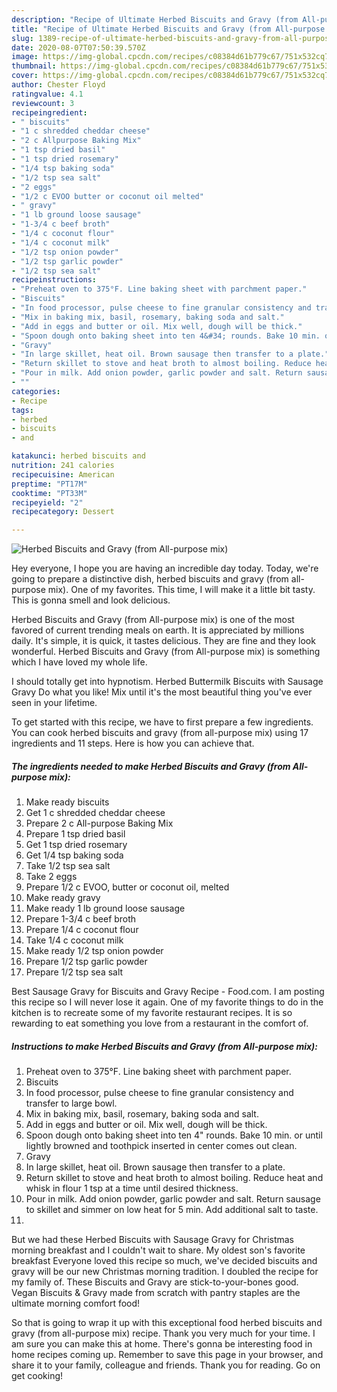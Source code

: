 ```yaml
---
description: "Recipe of Ultimate Herbed Biscuits and Gravy (from All-purpose mix)"
title: "Recipe of Ultimate Herbed Biscuits and Gravy (from All-purpose mix)"
slug: 1389-recipe-of-ultimate-herbed-biscuits-and-gravy-from-all-purpose-mix
date: 2020-08-07T07:50:39.570Z
image: https://img-global.cpcdn.com/recipes/c08384d61b779c67/751x532cq70/herbed-biscuits-and-gravy-from-all-purpose-mix-recipe-main-photo.jpg
thumbnail: https://img-global.cpcdn.com/recipes/c08384d61b779c67/751x532cq70/herbed-biscuits-and-gravy-from-all-purpose-mix-recipe-main-photo.jpg
cover: https://img-global.cpcdn.com/recipes/c08384d61b779c67/751x532cq70/herbed-biscuits-and-gravy-from-all-purpose-mix-recipe-main-photo.jpg
author: Chester Floyd
ratingvalue: 4.1
reviewcount: 3
recipeingredient:
- " biscuits"
- "1 c shredded cheddar cheese"
- "2 c Allpurpose Baking Mix"
- "1 tsp dried basil"
- "1 tsp dried rosemary"
- "1/4 tsp baking soda"
- "1/2 tsp sea salt"
- "2 eggs"
- "1/2 c EVOO butter or coconut oil melted"
- " gravy"
- "1 lb ground loose sausage"
- "1-3/4 c beef broth"
- "1/4 c coconut flour"
- "1/4 c coconut milk"
- "1/2 tsp onion powder"
- "1/2 tsp garlic powder"
- "1/2 tsp sea salt"
recipeinstructions:
- "Preheat oven to 375°F. Line baking sheet with parchment paper."
- "Biscuits"
- "In food processor, pulse cheese to fine granular consistency and transfer to large bowl."
- "Mix in baking mix, basil, rosemary, baking soda and salt."
- "Add in eggs and butter or oil. Mix well, dough will be thick."
- "Spoon dough onto baking sheet into ten 4&#34; rounds. Bake 10 min. or until lightly browned and toothpick inserted in center comes out clean."
- "Gravy"
- "In large skillet, heat oil. Brown sausage then transfer to a plate."
- "Return skillet to stove and heat broth to almost boiling. Reduce heat and whisk in flour 1 tsp at a time until desired thickness."
- "Pour in milk. Add onion powder, garlic powder and salt. Return sausage to skillet and simmer on low heat for 5 min. Add additional salt to taste."
- ""
categories:
- Recipe
tags:
- herbed
- biscuits
- and

katakunci: herbed biscuits and 
nutrition: 241 calories
recipecuisine: American
preptime: "PT17M"
cooktime: "PT33M"
recipeyield: "2"
recipecategory: Dessert

---
```



![Herbed Biscuits and Gravy (from All-purpose mix)](https://img-global.cpcdn.com/recipes/c08384d61b779c67/751x532cq70/herbed-biscuits-and-gravy-from-all-purpose-mix-recipe-main-photo.jpg)

Hey everyone, I hope you are having an incredible day today. Today, we're going to prepare a distinctive dish, herbed biscuits and gravy (from all-purpose mix). One of my favorites. This time, I will make it a little bit tasty. This is gonna smell and look delicious.

Herbed Biscuits and Gravy (from All-purpose mix) is one of the most favored of current trending meals on earth. It is appreciated by millions daily. It's simple, it is quick, it tastes delicious. They are fine and they look wonderful. Herbed Biscuits and Gravy (from All-purpose mix) is something which I have loved my whole life.

I should totally get into hypnotism. Herbed Buttermilk Biscuits with Sausage Gravy Do what you like! Mix until it&#39;s the most beautiful thing you&#39;ve ever seen in your lifetime.


To get started with this recipe, we have to first prepare a few ingredients. You can cook herbed biscuits and gravy (from all-purpose mix) using 17 ingredients and 11 steps. Here is how you can achieve that.

<!--inarticleads1-->

##### The ingredients needed to make Herbed Biscuits and Gravy (from All-purpose mix):

1. Make ready  biscuits
1. Get 1 c shredded cheddar cheese
1. Prepare 2 c All-purpose Baking Mix
1. Prepare 1 tsp dried basil
1. Get 1 tsp dried rosemary
1. Get 1/4 tsp baking soda
1. Take 1/2 tsp sea salt
1. Take 2 eggs
1. Prepare 1/2 c EVOO, butter or coconut oil, melted
1. Make ready  gravy
1. Make ready 1 lb ground loose sausage
1. Prepare 1-3/4 c beef broth
1. Prepare 1/4 c coconut flour
1. Take 1/4 c coconut milk
1. Make ready 1/2 tsp onion powder
1. Prepare 1/2 tsp garlic powder
1. Prepare 1/2 tsp sea salt


Best Sausage Gravy for Biscuits and Gravy Recipe - Food.com. I am posting this recipe so I will never lose it again. One of my favorite things to do in the kitchen is to recreate some of my favorite restaurant recipes. It is so rewarding to eat something you love from a restaurant in the comfort of. 

<!--inarticleads2-->

##### Instructions to make Herbed Biscuits and Gravy (from All-purpose mix):

1. Preheat oven to 375°F. Line baking sheet with parchment paper.
1. Biscuits
1. In food processor, pulse cheese to fine granular consistency and transfer to large bowl.
1. Mix in baking mix, basil, rosemary, baking soda and salt.
1. Add in eggs and butter or oil. Mix well, dough will be thick.
1. Spoon dough onto baking sheet into ten 4&#34; rounds. Bake 10 min. or until lightly browned and toothpick inserted in center comes out clean.
1. Gravy
1. In large skillet, heat oil. Brown sausage then transfer to a plate.
1. Return skillet to stove and heat broth to almost boiling. Reduce heat and whisk in flour 1 tsp at a time until desired thickness.
1. Pour in milk. Add onion powder, garlic powder and salt. Return sausage to skillet and simmer on low heat for 5 min. Add additional salt to taste.
1. 


But we had these Herbed Biscuits with Sausage Gravy for Christmas morning breakfast and I couldn&#39;t wait to share. My oldest son&#39;s favorite breakfast Everyone loved this recipe so much, we&#39;ve decided biscuits and gravy will be our new Christmas morning tradition. I doubled the recipe for my family of. These Biscuits and Gravy are stick-to-your-bones good. Vegan Biscuits &amp; Gravy made from scratch with pantry staples are the ultimate morning comfort food! 

So that is going to wrap it up with this exceptional food herbed biscuits and gravy (from all-purpose mix) recipe. Thank you very much for your time. I am sure you can make this at home. There's gonna be interesting food in home recipes coming up. Remember to save this page in your browser, and share it to your family, colleague and friends. Thank you for reading. Go on get cooking!
